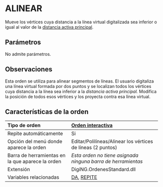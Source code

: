 # ALINEAR

Mueve los vértices cuya distancia a la línea virtual digitalizada sea inferior o igual al valor de la [distancia activa principal](https://github.com/digi21/docs/tree/7fc627c885c16fb88afc7cc05a6df2a2f4a54563/digi3d-net/referencia/digi3d.net/ventana-de-dibujo/ordenes/a/DA.html).

## Parámetros

No admite parámetros.

## Observaciones

Esta orden se utiliza para alinear segmentos de líneas. El usuario digitaliza una línea virtual formada por dos puntos y se localizan todos los vértices cuya distancia a la línea sea inferior a la _distancia activa principal._ Modifica la posición de todos esos vértices y los proyecta contra esa línea virtual.

## Características de la orden

| Tipo de orden | [Orden interactiva](alinear.md) |
| :--- | :--- |
| Repite automáticamente | Si |
| Opción del menú donde aparece la orden | Editar/Polilíneas/Alinear los vértices de líneas \(2 puntos\) |
| Barra de herramientas en la que aparece la orden | _Esta orden no tiene asignada ninguna barra de herramientas_ |
| Extensión | DigiNG.OrdenesStandard.dll |
| Variables relacionadas | [DA](https://github.com/digi21/docs/tree/7fc627c885c16fb88afc7cc05a6df2a2f4a54563/digi3d-net/referencia/digi3d.net/ventana-de-dibujo/ordenes/a/DA.html), [REPITE](https://github.com/digi21/docs/tree/7fc627c885c16fb88afc7cc05a6df2a2f4a54563/digi3d-net/referencia/digi3d.net/ventana-de-dibujo/ordenes/a/REPITE.html) |

